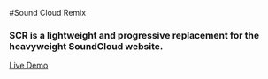 
#Sound Cloud Remix

### SCR is a lightweight and progressive replacement for the heavyweight SoundCloud website.

[Live Demo](https://soundcloud-remix.herokuapp.com/)
